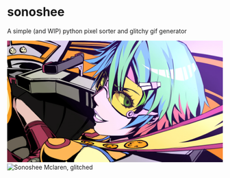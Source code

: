 # sonoshee

A simple (and WIP) python pixel sorter and glitchy gif generator

![Sonoshee Mclaren](sonoshee_wp.png)
![Sonoshee Mclaren, glitched](sonoshee.gif)
